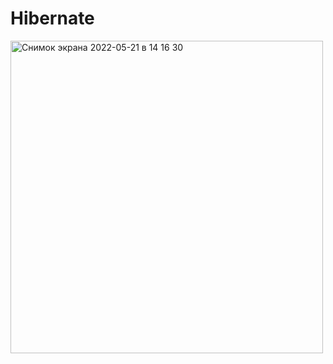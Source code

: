 # Hibernate

<img width="500" alt="Снимок экрана 2022-05-21 в 14 16 30" src="https://user-images.githubusercontent.com/92088165/169649314-eff85152-de37-460e-ba72-33439f1f9a02.png">
